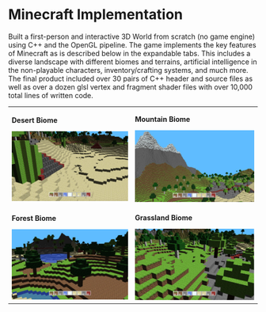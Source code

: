 # Minecraft Implementation
Built a first-person and interactive 3D World from scratch (no game engine) using C++ and the OpenGL pipeline. The game implements the key features of Minecraft as is described below in the expandable tabs. This includes a diverse landscape with different biomes and terrains, artificial intelligence in the non-playable characters, inventory/crafting systems, and much more. The final product included over 30 pairs of C++ header and source files as well as over a dozen glsl vertex and fragment shader files with over 10,000 total lines of written code. 
<a href="https://youtu.be/OOhRqecWjTQ">
   
</a>
<table>
  <tr>
    <td>
      <p><strong>Desert Biome</strong></p>
      <img src="img/DesertBiome.jpg" alt="Desert Biome" width="300" />
    </td>
    <td>
      <p><strong>Mountain Biome</strong></p>
      <img src="img/MountainBiome.jpg" alt="Mountain Biome" width="300" />
    </td>
  </tr>
  <tr>
    <td>
      <p><strong>Forest Biome</strong></p>
      <img src="img/ForrestBiome.jpg" alt="Forest Biome" width="300" />
    </td>
    <td>
      <p><strong>Grassland Biome</strong></p>
      <img src="img/GrasslandBiome.jpg" alt="Grassland Biome" width="300" />
    </td>
  </tr>
</table>

